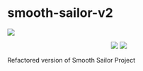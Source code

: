 # smooth-sailor-v2

<img src="https://raw.githubusercontent.com/boogiedev/smooth-sailor-v2/main/src/media/photos/videos/gif/ss_site_lowres.gif"> </img>

<p align="center">
  <img src="https://img.shields.io/badge/Status-In%20Prog-yellow?style=flat-square"></img>
  <img src="https://img.shields.io/github/repo-size/boogiedev/smooth-sailor-v2?style=flat-square"></img>
</p>


Refactored version of Smooth Sailor Project

